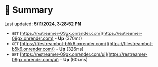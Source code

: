 # 📖 Summary
Last updated: **5/11/2024, 3:28:52 PM**

- `GET` [https://restreamer-09gx.onrender.com](https://restreamer-09gx.onrender.com) - **Up** (370ms)
- `GET` [https://filestreambot-b5k6.onrender.com/](https://filestreambot-b5k6.onrender.com/) - **Up** (326ms)
- `GET` [https://restreamer-09gx.onrender.com/ui](https://restreamer-09gx.onrender.com/ui) - **Up** (604ms)
